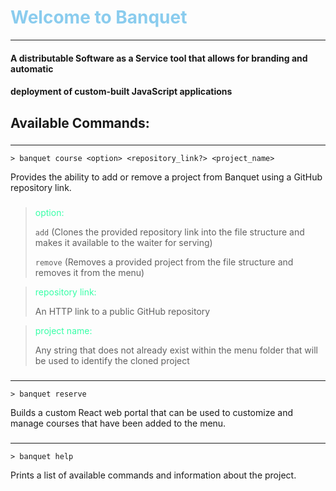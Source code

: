 # <span style="color:#8accee">Welcome to Banquet</span>

---

#### A distributable Software as a Service tool that allows for branding and automatic
#### deployment of custom-built JavaScript applications


## Available Commands:
###

---

```shell
> banquet course <option> <repository_link?> <project_name>
```
Provides the ability to add or remove a project from Banquet using a GitHub repository
link.
###

> <span style="color:#37ffa7">option:</span> 
> 
> ```add``` (Clones the provided repository link into the file structure and makes it
> available to the waiter for serving)
> 
> ```remove``` (Removes a provided project from the file structure and removes it from
> the menu)

> <span style="color:#37ffa7">repository link:</span>
> 
> An HTTP link to a public GitHub repository

> <span style="color:#37ffa7">project name:</span>
> 
> Any string that does not already exist within the menu folder that will be used to
> identify the cloned project
###

---

```shell
> banquet reserve
```
Builds a custom React web portal that can be used to customize and manage courses 
that have been added to the menu.
###

---

```shell
> banquet help
```
Prints a list of available commands and information about the project.